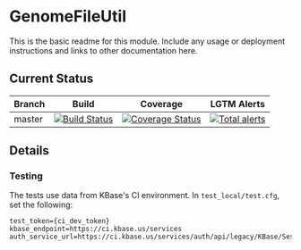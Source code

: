 # GenomeFileUtil
This is the basic readme for this module. Include any usage or deployment instructions and links to other documentation here.

## Current Status

| Branch  | Build                                                              | Coverage                                                                         | LGTM Alerts                                                     |
| ------- | ------------------------------------------------------------------ | -------------------------------------------------------------------------------- | --------------------------------------------------------------- |
| master  | [![Build Status](https://travis-ci.org/kbaseapps/GenomeFileUtil.svg?branch=master)](https://travis-ci.org/kbaseapps/GenomeFileUtil)  | [![Coverage Status](https://coveralls.io/repos/github/kbaseapps/GenomeFileUtil/badge.svg?branch=master)](https://coveralls.io/github/kbaseapps/GenomeFileUtil?branch=master)  | [![Total alerts](https://img.shields.io/lgtm/alerts/g/kbaseapps/GenomeFileUtil.svg?logo=lgtm&logoWidth=18)](https://lgtm.com/projects/g/kbaseapps/GenomeFileUtil/alerts/)  |


## Details

### Testing

The tests use data from KBase's CI environment. In `test_local/test.cfg`, set the following:

```
test_token={ci_dev_token}
kbase_endpoint=https://ci.kbase.us/services
auth_service_url=https://ci.kbase.us/services/auth/api/legacy/KBase/Sessions/Login
```
